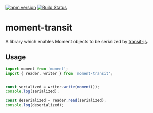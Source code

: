 [![npm version](https://badge.fury.io/js/moment-transit.svg)](https://badge.fury.io/js/moment-transit)
[![Build Status](https://travis-ci.org/ianks/moment-transit.svg?branch=master)](https://travis-ci.org/ianks/moment-transit)

# moment-transit

A library which enables Moment objects to be serialized by
[transit-js](https://github.com/cognitect/transit-js).

## Usage

```javascript
import moment from 'moment';
import { reader, writer } from 'moment-transit';


const serialized = writer.write(moment());
console.log(serialized);

const deserialized = reader.read(serialized);
console.log(deserialized);
```
